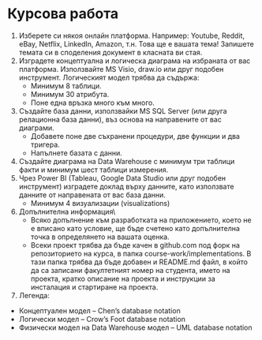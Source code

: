 # Курсова работа

1.	Изберете си някоя онлайн платформа. Например: Youtube, Reddit, eBay, Netflix, LinkedIn, Amazon, т.н. Това ще е вашата тема! Запишете темата си в споделения документ в класната ви стая.
2.	Изградете концептуална и логическа диаграма на избраната от вас платформа. Използвайте MS Visio, draw.io или друг подобен инструмент. Логическият модел трябва да съдържа:
    *	Минимум 8 таблици.
    *	Минимум 30 атрибута.
    *	Поне една връзка много към много.
3.	Създайте база данни, използвайки MS SQL Server (или друга релационна база данни), въз основа на направените от вас диаграми.
    *	Добавете поне две съхранени процедури, две функции и два тригера.
    *	Напълнете базата с данни.
4.	Създайте диаграма на Data Warehouse с минимум три таблици факти и минимум шест таблици измерения.
5.	Чрез Power BI (Tableau, Google Data Studio или друг подобен инструмент) изградете доклад върху данните, като използвате данните от направената от вас база данни.
    *	Минимум 4 визуализации (visualizations)
6. Допълнителна информация\
    *	Всяко допълнение към разработката на приложението, което не е вписано като условие, ще бъде счетено като допълнителна точка в определянето на вашата оценка.
    *	Всеки проект трябва да бъде качен в github.com под форк на репозиторието на курса, в папка course-work/implementations. В тази папка трябва да бъде добавен и README.md файл, в който да са записани факултетният номер на студента, името на проекта, кратко описание на проекта и инструкции за инсталация и стартиране на проекта.
7.  Легенда:
*	Концептуален модел – Chen’s database notation
*	Логически модел – Crow’s Foot database notation
*	Физически модел на Data Warehouse модел – UML database notation
